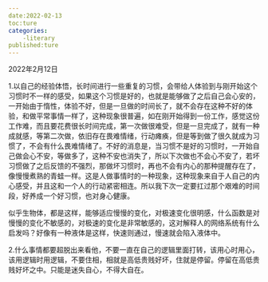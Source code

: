 ```yaml
---
date:2022-02-13
toc:ture
categories:
    -literary
published:ture
---
```

2022年2月12日

1.以自己的经验体悟，长时间进行一些重复的习惯，会带给人体验到与刚开始这个习惯时不一样的感受，如果这个习惯是好的，也就是能够做了之后自己会心安的，一开始由于惰性，体验不好，但是一旦做的时间长了，就不会存在这种不好的体验，和做平常事情一样了，这种现象很普遍，如在刚开始得到一份工作，感觉这份工作难，而且要花费很长时间完成，第一次做很难受，但是一旦完成了，就有一种成就感，等第二次做，依旧存在畏难情绪，行动瘫痪，但是等到做了很久就成为习惯了，不会有什么畏难情绪了。不好的消息是，当习惯不是好的习惯时，一开始自己做会心不安，等做多了，这种不安也消失了，所以下次做也不会心不安了，若坏习惯做了之后反馈的不强烈，那做坏习惯时，再也不会有内心的那种提醒存在了，像慢慢煮熟的青蛙一样。这是人做事情时的一种现象，这种现象来自于人自己的内心感受，并且这和一个人的行动紧密相连。所以我下次一定要扛过那个艰难的时间段，好养成一个好习惯，也对身心健康。

似乎生物体，都是这样，能够适应慢慢的变化，对极速变化很明感，什么函数是对慢慢的变化不敏感的，对极速的变化是非常敏感的，这对解释人的网络系统有什么启发吗？好像有一种液体是这样，快速则通过，慢速就会陷入液体中。

2.什么事情都要超脱出来看他，不要一直在自己的逻辑里面打转，该用心时用心，该用逻辑时用逻辑，不要住相，相就是高低贵贱好坏，住就是停留。停留在高低贵贱好坏之中。只能是迷失自心，不得大自在。

